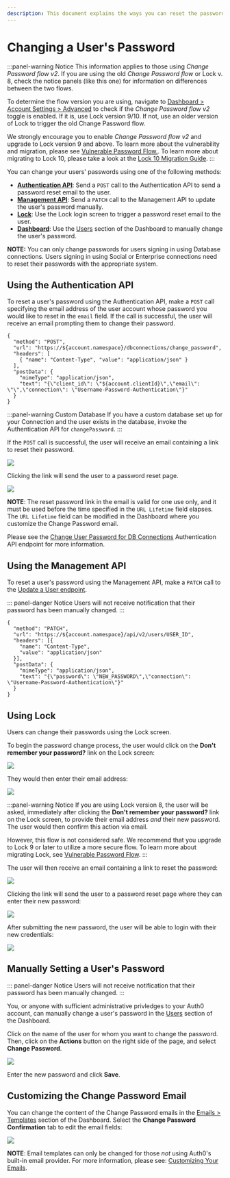 ```yaml
---
description: This document explains the ways you can reset the passwords for users of your Auth0 clients.
---
```


# Changing a User's Password

:::panel-warning Notice
This information applies to those using *Change Password flow v2*. If you are using the old *Change Password flow* or Lock v. 8, check the notice panels (like this one) for information on differences between the two flows.

To determine the flow version you are using, navigate to [Dashboard > Account Settings > Advanced](${manage_url}/#/account/advanced) to check if the *Change Password flow v2* toggle is enabled. If it is, use Lock version 9/10. If not, use an older version of Lock to trigger the old Change Password flow.

We strongly encourage you to enable *Change Password flow v2* and upgrade to Lock version 9 and above. To learn more about the vulnerability and migration, please see [Vulnerable Password Flow.](/migrations#vulnerable-password-flow). To learn more about migrating to Lock 10, please take a look at the [Lock 10 Migration Guide](/libraries/lock/v10/migration-guide).
:::


You can change your users' passwords using one of the following methods:
+ [**Authentication API**](#using-the-authentication-api): Send a `POST` call to the Authentication API to send a password reset email to the user.
+ [**Management API**](#using-the-management-api): Send a `PATCH` call to the Management API to update the user's password manually.
+ [**Lock**](#using-lock): Use the Lock login screen to trigger a password reset email to the user.
+ [**Dashboard**](#manually-setting-a-user-s-password): Use the [Users](${manage_url}/#/users) section of the Dashboard to manually change the user's password.

**NOTE:** You can only change passwords for users signing in using Database connections. Users signing in using Social or Enterprise connections need to reset their passwords with the appropriate system.


## Using the Authentication API

To reset a user's password using the Authentication API, make a `POST` call specifying the email address of the user account whose password you would like to reset in the `email` field. If the call is successful, the user will receive an email prompting them to change their password.

```har
{
  "method": "POST",
  "url": "https://${account.namespace}/dbconnections/change_password",
  "headers": [
    { "name": "Content-Type", "value": "application/json" }
  ],
  "postData": {
    "mimeType": "application/json",
    "text": "{\"client_id\": \"${account.clientId}\",\"email\": \"\",\"connection\": \"Username-Password-Authentication\"}"
  }
}
```

:::panel-warning Custom Database
If you have a custom database set up for your Connection and the user exists in the database, invoke the Authentication API for `changePassword`.
:::

If the `POST` call is successful, the user will receive an email containing a link to reset their password.

![](/media/articles/connections/database/reset-password-email.png)

Clicking the link will send the user to a password reset page.

![](/media/articles/connections/database/reset-password.png)

**NOTE**: The reset password link in the email is valid for one use only, and it must be used before the time specified in the `URL Lifetime` field elapses. The `URL Lifetime` field can be modified in the Dashboard where you customize the Change Password email.

Please see the [Change User Password for DB Connections](/api/authentication/reference#change-password) Authentication API endpoint for more information.

## Using the Management API

To reset a user's password using the Management API, make a `PATCH` call to the [Update a User endpoint](/api/management/v2#!/Users/patch_users_by_id).

::: panel-danger Notice
Users will not receive notification that their password has been manually changed.
:::

```har
{
  "method": "PATCH",
  "url": "https://${account.namespace}/api/v2/users/USER_ID",
  "headers": [{
    "name": "Content-Type",
    "value": "application/json"
  }],
  "postData": {
    "mimeType": "application/json",
    "text": "{\"password\": \"NEW_PASSWORD\",\"connection\": \"Username-Password-Authentication\"}"
  }
}
```

## Using Lock

Users can change their passwords using the Lock screen.

To begin the password change process, the user would click on the **Don't remember your password?** link on the Lock screen:

![](/media/articles/connections/database/lock_v9/lock_login_page.png)

They would then enter their email address:

![](/media/articles/connections/database/lock_v9/lock_request_reset.png)

:::panel-warning Notice
If you are using Lock version 8, the user will be asked, immediately after clicking the **Don't remember your password?** link on the Lock screen, to provide their email address *and* their new password. The user would then confirm this action via email.

However, this flow is not considered safe. We recommend that you upgrade to Lock 9 or later to utilize a more secure flow. To learn more about migrating Lock, see [Vulnerable Password Flow](/migrations#vulnerable-password-flow).
:::

The user will then receive an email containing a link to reset the password:

![](/media/articles/connections/database/lock_v9/lock_reset_pass_email.png)

Clicking the link will send the user to a password reset page where they can enter their new password:

![](/media/articles/connections/database/lock_v9/lock_set_new_pass.png)

After submitting the new password, the user will be able to login with their new credentials:

![](/media/articles/connections/database/lock_v9/lock_pass_changed.png)

## Manually Setting a User's Password

::: panel-danger Notice
Users will not receive notification that their password has been manually changed.
:::

You, or anyone with sufficient administrative privledges to your Auth0 account, can manually change a user's password in the [Users](${manage_url}/#/users) section of the Dashboard.

Click on the name of the user for whom you want to change the password. Then, click on the **Actions** button on the right side of the page, and select **Change Password**.

![](/media/articles/connections/database/manual-password-change.png)

Enter the new password and click **Save**.


## Customizing the Change Password Email

You can change the content of the Change Password emails in the  [Emails > Templates](${manage_url}/#/emails) section of the Dashboard. Select the **Change Password Confirmation** tab to edit the email fields:

![](/media/articles/connections/database/change-password-email.png)

**NOTE**: Email templates can only be changed for those *not* using Auth0's built-in email provider. For more information, please see: [Customizing Your Emails](/email/templates).
